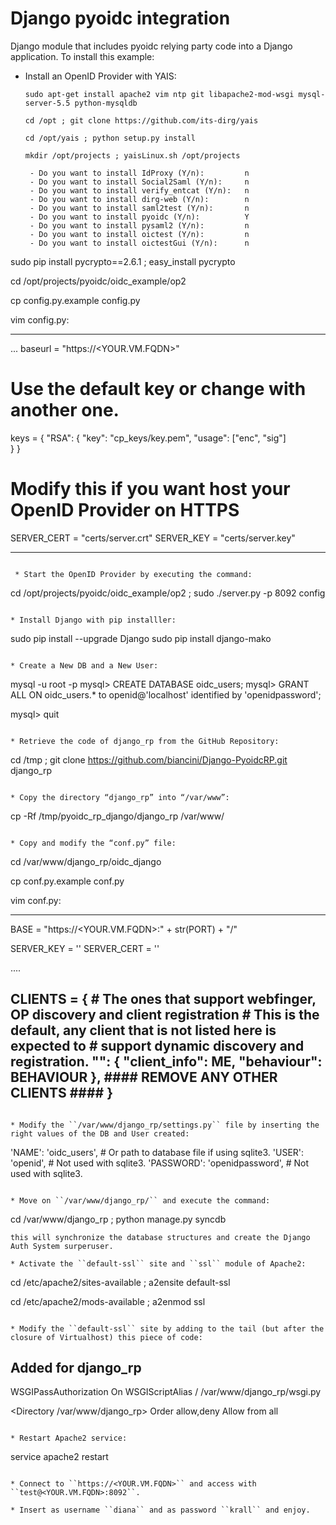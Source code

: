 Django pyoidc integration
=========================

Django module that includes pyoidc relying party code into a Django application.
To install this example:
 * Install an OpenID Provider with YAIS:
   ```
   sudo apt-get install apache2 vim ntp git libapache2-mod-wsgi mysql-server-5.5 python-mysqldb

   cd /opt ; git clone https://github.com/its-dirg/yais

   cd /opt/yais ; python setup.py install

   mkdir /opt/projects ; yaisLinux.sh /opt/projects

	- Do you want to install IdProxy (Y/n):         n 
	- Do you want to install Social2Saml (Y/n):     n
	- Do you want to install verify_entcat (Y/n):   n 
	- Do you want to install dirg-web (Y/n):        n 
	- Do you want to install saml2test (Y/n):       n 
	- Do you want to install pyoidc (Y/n):          Y 
	- Do you want to install pysaml2 (Y/n):         n 
	- Do you want to install oictest (Y/n):         n 
	- Do you want to install oictestGui (Y/n):      n

  sudo pip install pycrypto==2.6.1 ; easy_install pycrypto

  cd /opt/projects/pyoidc/oidc_example/op2
	
  cp config.py.example config.py
	
  vim config.py:

  ---------------------------------------------------------------
  ...
  baseurl = "https://<YOUR.VM.FQDN>"
  # Use the default key or change with another one.
  keys = { 
        "RSA": {
            "key": "cp_keys/key.pem",
            "usage": ["enc", "sig"]			
        }
  }

  # Modify this if you want host your OpenID Provider on HTTPS 
  SERVER_CERT = "certs/server.crt" 
  SERVER_KEY = "certs/server.key"
	
  ---------------------------------------------------------------
```

 * Start the OpenID Provider by executing the command:
   ```
   cd /opt/projects/pyoidc/oidc_example/op2 ; sudo ./server.py -p 8092 config
   ```

 * Install Django with pip installler:
   ```
   sudo pip install --upgrade Django
   sudo pip install django-mako
   ```

 * Create a New DB and a New User:
   ```
   mysql -u root -p
   mysql> CREATE DATABASE oidc_users;
   mysql> GRANT ALL ON oidc_users.* to openid@'localhost' identified by 'openidpassword';
   
   mysql> quit
   ```

* Retrieve the code of django_rp from the GitHub Repository:
  ```
  cd /tmp ; git clone https://github.com/biancini/Django-PyoidcRP.git django_rp
  ```

* Copy the directory “django_rp” into “/var/www”:
  ```
  cp -Rf /tmp/pyoidc_rp_django/django_rp /var/www/
  ```

* Copy and modify the “conf.py” file:
  ```
  cd /var/www/django_rp/oidc_django

  cp conf.py.example conf.py

  vim conf.py:

  ----------------------------------------------------------------------
  BASE = "https://<YOUR.VM.FQDN>:" + str(PORT) + "/"
	
  SERVER_KEY = ''
  SERVER_CERT = ''

  ....

  CLIENTS = {
      # The ones that support webfinger, OP discovery and client registration
      # This is the default, any client that is not listed here is expected to
      # support dynamic discovery and registration.
      "": {
          "client_info": ME,
          "behaviour": BEHAVIOUR
      },
      #### REMOVE ANY OTHER CLIENTS ####
  }
  ----------------------------------------------------------------------
  ```

* Modify the ``/var/www/django_rp/settings.py`` file by inserting the right values of the DB and User created:
  ```
  'NAME': 'oidc_users',                 # Or path to database file if using sqlite3.
  'USER': 'openid',                     # Not used with sqlite3.
  'PASSWORD': 'openidpassword',         # Not used with sqlite3.
  ```

* Move on ``/var/www/django_rp/`` and execute the command:
  ```
  cd /var/www/django_rp ; python manage.py syncdb
  ```
  this will synchronize the database structures and create the Django Auth System surperuser.

* Activate the ``default-ssl`` site and ``ssl`` module of Apache2:
  ```
  cd /etc/apache2/sites-available ; a2ensite default-ssl
	
  cd /etc/apache2/mods-available ; a2enmod ssl
  ```

* Modify the ``default-ssl`` site by adding to the tail (but after the closure of Virtualhost) this piece of code:
  ```
  ## Added for django_rp ##

  WSGIPassAuthorization On
  WSGIScriptAlias / /var/www/django_rp/wsgi.py

  <Directory /var/www/django_rp>
     <Files wsgi.py>
        Order allow,deny
        Allow from all
     </Files>
  </Directory>
  ```

* Restart Apache2 service:
  ```
  service apache2 restart
  ```

* Connect to ``https://<YOUR.VM.FQDN>`` and access with ``test@<YOUR.VM.FQDN>:8092``.

* Insert as username ``diana`` and as password ``krall`` and enjoy.

